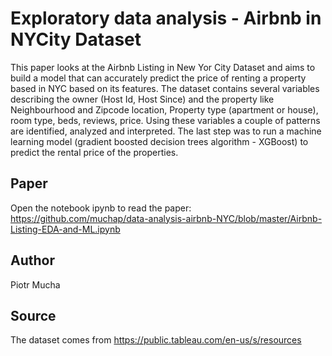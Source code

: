 # Exploratory data analysis - Airbnb in NYCity Dataset

This paper looks at the Airbnb Listing in New Yor City Dataset and aims to build a model that can accurately predict the price of renting a property based in NYC based on its features. The dataset contains several variables describing the owner (Host Id, Host Since) and the property like Neighbourhood and Zipcode location, Property type (apartment or house), room type, beds, reviews, price. Using these variables a couple of patterns are identified, analyzed and interpreted. The last step was to run a machine learning model (gradient boosted decision trees algorithm - XGBoost) to predict the rental price of the properties.

## Paper
Open the notebook ipynb to read the paper: <br>
https://github.com/muchap/data-analysis-airbnb-NYC/blob/master/Airbnb-Listing-EDA-and-ML.ipynb

## Author
Piotr Mucha

## Source
The dataset comes from https://public.tableau.com/en-us/s/resources
